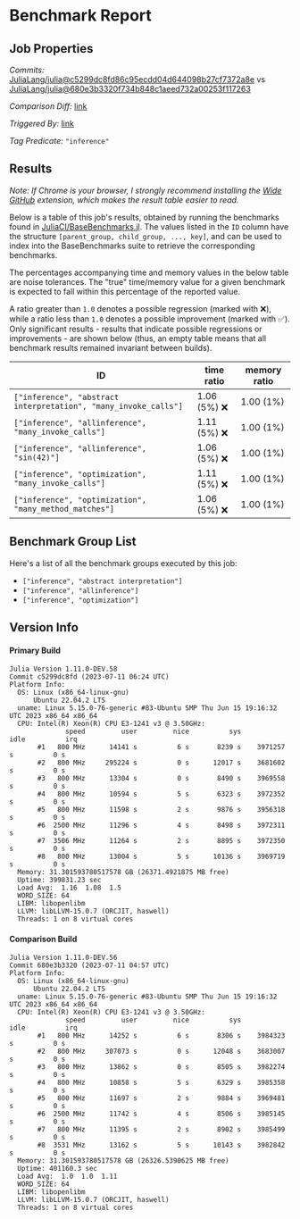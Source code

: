 # Benchmark Report

## Job Properties

*Commits:* [JuliaLang/julia@c5299dc8fd86c95ecdd04d644098b27cf7372a8e](https://github.com/JuliaLang/julia/commit/c5299dc8fd86c95ecdd04d644098b27cf7372a8e) vs [JuliaLang/julia@680e3b3320f734b848c1aeed732a00253f117263](https://github.com/JuliaLang/julia/commit/680e3b3320f734b848c1aeed732a00253f117263)

*Comparison Diff:* [link](https://github.com/JuliaLang/julia/compare/680e3b3320f734b848c1aeed732a00253f117263..c5299dc8fd86c95ecdd04d644098b27cf7372a8e)

*Triggered By:* [link](https://github.com/JuliaLang/julia/pull/50502#issuecomment-1630217969)

*Tag Predicate:* `"inference"`

## Results

*Note: If Chrome is your browser, I strongly recommend installing the [Wide GitHub](https://chrome.google.com/webstore/detail/wide-github/kaalofacklcidaampbokdplbklpeldpj?hl=en)
extension, which makes the result table easier to read.*

Below is a table of this job's results, obtained by running the benchmarks found in
[JuliaCI/BaseBenchmarks.jl](https://github.com/JuliaCI/BaseBenchmarks.jl). The values
listed in the `ID` column have the structure `[parent_group, child_group, ..., key]`,
and can be used to index into the BaseBenchmarks suite to retrieve the corresponding
benchmarks.

The percentages accompanying time and memory values in the below table are noise tolerances. The "true"
time/memory value for a given benchmark is expected to fall within this percentage of the reported value.

A ratio greater than `1.0` denotes a possible regression (marked with :x:), while a ratio less
than `1.0` denotes a possible improvement (marked with :white_check_mark:). Only significant results - results
that indicate possible regressions or improvements - are shown below (thus, an empty table means that all
benchmark results remained invariant between builds).

| ID | time ratio | memory ratio |
|----|------------|--------------|
| `["inference", "abstract interpretation", "many_invoke_calls"]` | 1.06 (5%) :x: | 1.00 (1%)  |
| `["inference", "allinference", "many_invoke_calls"]` | 1.11 (5%) :x: | 1.00 (1%)  |
| `["inference", "allinference", "sin(42)"]` | 1.06 (5%) :x: | 1.00 (1%)  |
| `["inference", "optimization", "many_invoke_calls"]` | 1.11 (5%) :x: | 1.00 (1%)  |
| `["inference", "optimization", "many_method_matches"]` | 1.06 (5%) :x: | 1.00 (1%)  |

## Benchmark Group List

Here's a list of all the benchmark groups executed by this job:

- `["inference", "abstract interpretation"]`
- `["inference", "allinference"]`
- `["inference", "optimization"]`

## Version Info

#### Primary Build

```
Julia Version 1.11.0-DEV.58
Commit c5299dc8fd (2023-07-11 06:24 UTC)
Platform Info:
  OS: Linux (x86_64-linux-gnu)
      Ubuntu 22.04.2 LTS
  uname: Linux 5.15.0-76-generic #83-Ubuntu SMP Thu Jun 15 19:16:32 UTC 2023 x86_64 x86_64
  CPU: Intel(R) Xeon(R) CPU E3-1241 v3 @ 3.50GHz: 
              speed         user         nice          sys         idle          irq
       #1   800 MHz      14141 s          6 s       8239 s    3971257 s          0 s
       #2   800 MHz     295224 s          0 s      12017 s    3681602 s          0 s
       #3   800 MHz      13304 s          0 s       8490 s    3969558 s          0 s
       #4   800 MHz      10594 s          5 s       6323 s    3972352 s          0 s
       #5   800 MHz      11598 s          2 s       9876 s    3956318 s          0 s
       #6  2500 MHz      11296 s          4 s       8498 s    3972311 s          0 s
       #7  3506 MHz      11264 s          2 s       8895 s    3972350 s          0 s
       #8   800 MHz      13004 s          5 s      10136 s    3969719 s          0 s
  Memory: 31.301593780517578 GB (26371.4921875 MB free)
  Uptime: 399831.23 sec
  Load Avg:  1.16  1.08  1.5
  WORD_SIZE: 64
  LIBM: libopenlibm
  LLVM: libLLVM-15.0.7 (ORCJIT, haswell)
  Threads: 1 on 8 virtual cores

```

#### Comparison Build

```
Julia Version 1.11.0-DEV.56
Commit 680e3b3320 (2023-07-11 04:57 UTC)
Platform Info:
  OS: Linux (x86_64-linux-gnu)
      Ubuntu 22.04.2 LTS
  uname: Linux 5.15.0-76-generic #83-Ubuntu SMP Thu Jun 15 19:16:32 UTC 2023 x86_64 x86_64
  CPU: Intel(R) Xeon(R) CPU E3-1241 v3 @ 3.50GHz: 
              speed         user         nice          sys         idle          irq
       #1   800 MHz      14252 s          6 s       8306 s    3984323 s          0 s
       #2   800 MHz     307073 s          0 s      12048 s    3683007 s          0 s
       #3   800 MHz      13862 s          0 s       8505 s    3982274 s          0 s
       #4   800 MHz      10858 s          5 s       6329 s    3985358 s          0 s
       #5   800 MHz      11697 s          2 s       9884 s    3969481 s          0 s
       #6  2500 MHz      11742 s          4 s       8506 s    3985145 s          0 s
       #7   800 MHz      11395 s          2 s       8902 s    3985499 s          0 s
       #8  3531 MHz      13162 s          5 s      10143 s    3982842 s          0 s
  Memory: 31.301593780517578 GB (26326.5390625 MB free)
  Uptime: 401160.3 sec
  Load Avg:  1.0  1.0  1.11
  WORD_SIZE: 64
  LIBM: libopenlibm
  LLVM: libLLVM-15.0.7 (ORCJIT, haswell)
  Threads: 1 on 8 virtual cores

```
